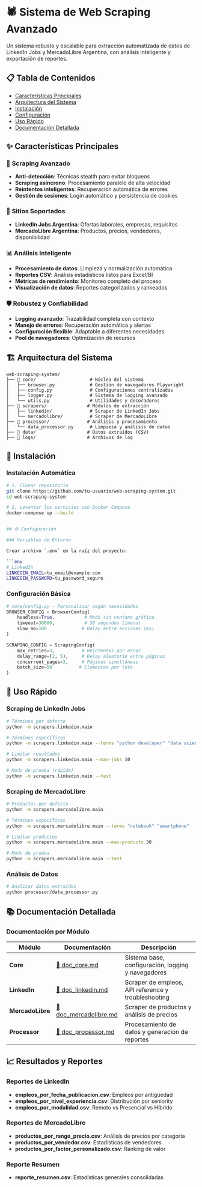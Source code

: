 # 🕷️ Sistema de Web Scraping Avanzado

Un sistema robusto y escalable para extracción automatizada de datos de LinkedIn Jobs y MercadoLibre Argentina, con análisis inteligente y exportación de reportes.

## 📋 Tabla de Contenidos

- [Características Principales](#-características-principales)
- [Arquitectura del Sistema](#-arquitectura-del-sistema)
- [Instalación](#-instalación)
- [Configuración](#-configuración)
- [Uso Rápido](#-uso-rápido)
- [Documentación Detallada](#-documentación-detallada)

## ✨ Características Principales

### 🚀 **Scraping Avanzado**
- **Anti-detección**: Técnicas stealth para evitar bloqueos
- **Scraping asíncrono**: Procesamiento paralelo de alta velocidad
- **Reintentos inteligentes**: Recuperación automática de errores
- **Gestión de sesiones**: Login automático y persistencia de cookies

### 🎯 **Sitios Soportados**
- **LinkedIn Jobs Argentina**: Ofertas laborales, empresas, requisitos
- **MercadoLibre Argentina**: Productos, precios, vendedores, disponibilidad

### 📊 **Análisis Inteligente**
- **Procesamiento de datos**: Limpieza y normalización automática
- **Reportes CSV**: Análisis estadísticos listos para Excel/BI
- **Métricas de rendimiento**: Monitoreo completo del proceso
- **Visualización de datos**: Reportes categorizados y rankeados

### 🛡️ **Robustez y Confiabilidad**
- **Logging avanzado**: Trazabilidad completa con contexto
- **Manejo de errores**: Recuperación automática y alertas
- **Configuración flexible**: Adaptable a diferentes necesidades
- **Pool de navegadores**: Optimización de recursos

## 🏗️ Arquitectura del Sistema

```
web-scraping-system/
├── 📁 core/                    # Núcleo del sistema
│   ├── browser.py             # Gestión de navegadores Playwright
│   ├── config.py              # Configuraciones centralizadas
│   ├── logger.py              # Sistema de logging avanzado
│   └── utils.py               # Utilidades y decoradores
├── 📁 scrapers/               # Módulos de extracción
│   ├── linkedin/              # Scraper de LinkedIn Jobs
│   └── mercadolibre/          # Scraper de MercadoLibre
├── 📁 processor/              # Análisis y procesamiento
│   └── data_processor.py      # Limpieza y análisis de datos
├── 📁 data/                   # Datos extraídos (CSV)
├── 📁 logs/                   # Archivos de log
```

## 🚀 Instalación

### Instalación Automática

```bash
# 1. Clonar repositorio
git clone https://github.com/tu-usuario/web-scraping-system.git
cd web-scraping-system

# 2. Levantar los servicios con Docker Compose
docker-compose up --build


## ⚙️ Configuración

### Variables de Entorno

Crear archivo `.env` en la raíz del proyecto:

```env
# LinkedIn
LINKEDIN_EMAIL=tu_email@example.com
LINKEDIN_PASSWORD=tu_password_seguro

```

### Configuración Básica

```python
# core/config.py - Personalizar según necesidades
BROWSER_CONFIG = BrowserConfig(
    headless=True,           # Modo sin ventana gráfica
    timeout=30000,           # 30 segundos timeout
    slow_mo=100             # Delay entre acciones (ms)
)

SCRAPING_CONFIG = ScrapingConfig(
    max_retries=3,          # Reintentos por error
    delay_range=(2, 5),     # Delay aleatorio entre páginas
    concurrent_pages=3,     # Páginas simultáneas
    batch_size=50          # Elementos por lote
)
```

## 🎯 Uso Rápido

### Scraping de LinkedIn Jobs

```bash
# Términos por defecto
python -m scrapers.linkedin.main

# Términos específicos
python -m scrapers.linkedin.main --terms "python developer" "data scientist"

# Limitar resultados
python -m scrapers.linkedin.main --max-jobs 10

# Modo de prueba (rápido)
python -m scrapers.linkedin.main --test
```

### Scraping de MercadoLibre

```bash
# Productos por defecto
python -m scrapers.mercadolibre.main

# Términos específicos
python -m scrapers.mercadolibre.main --terms "notebook" "smartphone"

# Limitar productos
python -m scrapers.mercadolibre.main --max-products 30

# Modo de prueba
python -m scrapers.mercadolibre.main --test
```

### Análisis de Datos

```bash
# Analizar datos extraídos
python processor/data_processor.py
```


## 📚 Documentación Detallada

### Documentación por Módulo

| Módulo | Documentación | Descripción |
|--------|---------------|-------------|
| **Core** | [📖 doc_core.md](core/doc_core.md) | Sistema base, configuración, logging y navegadores |
| **LinkedIn** | [📖 doc_linkedin.md](scrapers/linkedin/doc_linkedin.md) | Scraper de empleos, API reference y troubleshooting |
| **MercadoLibre** | [📖 doc_mercadolibre.md](scrapers/mercadolibre/doc_mercadolibre.md) | Scraper de productos y análisis de precios |
| **Processor** | [📖 doc_processor.md](processor/doc_processor.md) | Procesamiento de datos y generación de reportes |


## 📈 Resultados y Reportes

### Reportes de LinkedIn
- **empleos_por_fecha_publicacion.csv**: Empleos por antigüedad
- **empleos_por_nivel_experiencia.csv**: Distribución por seniority
- **empleos_por_modalidad.csv**: Remoto vs Presencial vs Híbrido

### Reportes de MercadoLibre
- **productos_por_rango_precio.csv**: Análisis de precios por categoría
- **productos_por_vendedor.csv**: Estadísticas de vendedores
- **productos_por_factor_personalizado.csv**: Ranking de valor

### Reporte Resumen
- **reporte_resumen.csv**: Estadísticas generales consolidadas
